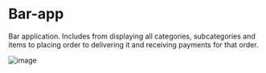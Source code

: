 # Bar-app
Bar application. Includes from displaying all categories, subcategories and items to placing order to delivering it and receiving payments for that order. 

![image](https://user-images.githubusercontent.com/6601996/191658944-e8449933-108b-44c8-95d9-612e3b28f1dd.png)
